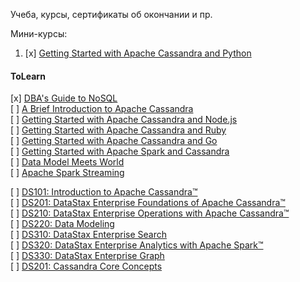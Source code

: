 Учеба, курсы, сертификаты об окончании и пр.


Мини-курсы:  
1. [x] [Getting Started with Apache Cassandra and Python](https://academy.datastax.com/resources/getting-started-apache-cassandra-and-python-part-i)


#### ToLearn
[x] [DBA's Guide to NoSQL](https://academy.datastax.com/resources/dbas-guide-nosql)  
[ ] [A Brief Introduction to Apache Cassandra](https://academy.datastax.com/resources/brief-introduction-apache-cassandra)  
[ ] [Getting Started with Apache Cassandra and Node.js](https://academy.datastax.com/resources/getting-started-apache-cassandra-and-nodejs)  
[ ] [Getting Started with Apache Cassandra and Ruby](https://academy.datastax.com/resources/getting-started-apache-cassandra-and-ruby-part-i)  
[ ] [Getting Started with Apache Cassandra and Go](https://academy.datastax.com/resources/getting-started-apache-cassandra-and-go)  
[ ] [Getting Started with Apache Spark and Cassandra](https://academy.datastax.com/resources/getting-started-apache-spark-and-cassandra)  
[ ] [Data Model Meets World](https://academy.datastax.com/resources/data-model-meets-world)  
[ ] [Apache Spark Streaming](https://academy.datastax.com/resources/apache-spark-streaming)  

[ ] [DS101: Introduction to Apache Cassandra™](https://academy.datastax.com/resources/ds101-introduction-cassandra)  
[ ] [DS201: DataStax Enterprise Foundations of Apache Cassandra™](https://academy.datastax.com/resources/ds201-foundations-apache-cassandra)  
[ ] [DS210: DataStax Enterprise Operations with Apache Cassandra™](https://academy.datastax.com/resources/ds210-datastax-enterprise-operations-apache-cassandra)  
[ ] [DS220: Data Modeling](https://academy.datastax.com/resources/ds220-data-modeling)  
[ ] [DS310: DataStax Enterprise Search](https://academy.datastax.com/resources/ds310-datastax-enterprise-search)  
[ ] [DS320: DataStax Enterprise Analytics with Apache Spark™](https://academy.datastax.com/resources/getting-started-apache-spark)  
[ ] [DS330: DataStax Enterprise Graph](https://academy.datastax.com/resources/ds330-datastax-enterprise-graph)  
[ ] [DS201: Cassandra Core Concepts](https://academy.datastax.com/resources/ds201-cassandra-core-concepts)  
